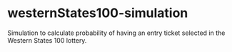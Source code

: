 # westernStates100-simulation
Simulation to calculate probability of having an entry ticket selected in the Western States 100 lottery.

